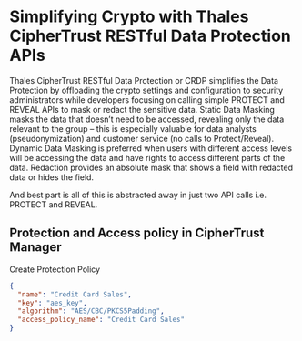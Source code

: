 # Simplifying Crypto with Thales CipherTrust RESTful Data Protection APIs

Thales CipherTrust RESTful Data Protection or CRDP simplifies the Data Protection by offloading the crypto settings and configuration to security administrators while developers focusing on calling simple PROTECT and REVEAL APIs to mask or redact the sensitive data.
Static Data Masking masks the data that doesn’t need to be accessed, revealing only the data relevant to the group – this is especially valuable for data analysts (pseudonymization) and customer service (no calls to Protect/Reveal).
Dynamic Data Masking is preferred when users with different access levels will be accessing the data and have rights to access different parts of the data. Redaction provides an absolute mask that shows a field with redacted data or hides the field.

And best part is all of this is abstracted away in just two API calls i.e. PROTECT and REVEAL.

## Protection and Access policy in CipherTrust Manager
Create Protection Policy
```json
{
  "name": "Credit Card Sales",
  "key": "aes_key",
  "algorithm": "AES/CBC/PKCS5Padding",
  "access_policy_name": "Credit Card Sales"
}
```

